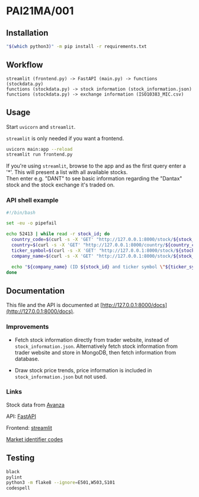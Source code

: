# PAI21MA/001

## Installation

```sh
"$(which python3)" -m pip install -r requirements.txt
```

## Workflow

```console
streamlit (frontend.py) -> FastAPI (main.py) -> functions (stockdata.py)
functions (stockdata.py) -> stock information (stock_information.json)
functions (stockdata.py) -> exchange information (ISO10383_MIC.csv)
```

## Usage

Start `uvicorn` and `streamlit`.

`streamlit` is only needed if you want a frontend.

```sh
uvicorn main:app --reload
streamlit run frontend.py
```

If you're using `streamlit`, browse to the app and as the first query enter a '\*'.
This will present a list with all available stocks.\
Then enter e.g. "DANT" to see basic information regarding the "Dantax" stock and
the stock exchange it's traded on.

### API shell example

```sh
#!/bin/bash

set -eu -o pipefail

echo 52413 | while read -r stock_id; do
  country_code=$(curl -s -X 'GET' "http://127.0.0.1:8000/stock/${stock_id}" -H 'accept: application/json' | jq -r '.["country_code"]')
  country=$(curl -s -X 'GET' "http://127.0.0.1:8000/country/${country_code}" -H 'accept: application/json' | jq -r '.["country"]')
  ticker_symbol=$(curl -s -X 'GET' "http://127.0.0.1:8000/stock/${stock_id}" -H 'accept: application/json' | jq -r '.["ticker_symbol"]')
  company_name=$(curl -s -X 'GET' "http://127.0.0.1:8000/stock/${stock_id}" -H 'accept: application/json' | jq -r '.["company_name"]')

  echo "${company_name} (ID ${stock_id} and ticker symbol \"${ticker_symbol}\") got country code ${country_code} (${country})"
done
```

## Documentation

This file and the API is documented at [http://127.0.0.1:8000/docs](http://127.0.0.1:8000/docs).

### Improvements

- Fetch stock information directly from trader website, instead of `stock_information.json`.
  Alternatively fetch stock information from trader website and store in MongoDB, then fetch information from database.

- Draw stock price trends, price information is included in `stock_information.json` but not used.

### Links

Stock data from [Avanza](https://www.avanza.se/)

API: [FastAPI](https://fastapi.tiangolo.com/)

Frontend: [streamlit](http://streamlit.io/)

[Market identifier codes](https://www.iso20022.org/market-identifier-codes)

## Testing

```sh
black
pylint
python3 -m flake8 --ignore=E501,W503,S101
codespell
```

